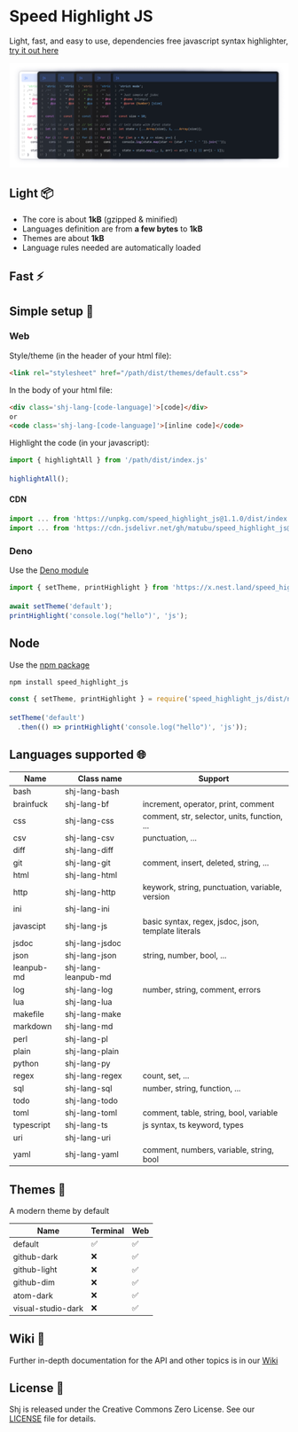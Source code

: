 # Speed Highlight JS

Light, fast, and easy to use, dependencies free javascript syntax highlighter, [try it out here](https://matubu.github.io/speed_highlight_js/examples/)

![](./assets/screenshot.png)

## Light 📦

 * The core is about **1kB** (gzipped & minified)
 * Languages definition are from **a few bytes** to **1kB**
 * Themes are about **1kB**
 * Language rules needed are automatically loaded

## Fast ⚡

## Simple setup 🚀

### Web

Style/theme (in the header of your html file):
```html
<link rel="stylesheet" href="/path/dist/themes/default.css">
```

In the body of your html file:
```html
<div class='shj-lang-[code-language]'>[code]</div>
or
<code class='shj-lang-[code-language]'>[inline code]</code>
```

Highlight the code (in your javascript):
```js
import { highlightAll } from '/path/dist/index.js'

highlightAll();
```

#### CDN

```js
import ... from 'https://unpkg.com/speed_highlight_js@1.1.0/dist/index.js'
import ... from 'https://cdn.jsdelivr.net/gh/matubu/speed_highlight_js@1.1.0/dist/index.js'
```

### Deno

Use the [Deno module](https://deno.land/x/speed_highlight_js)

```js
import { setTheme, printHighlight } from 'https://x.nest.land/speed_highlight_js/dist/term.js';

await setTheme('default');
printHighlight('console.log("hello")', 'js');
```

## Node

Use the [npm package](https://www.npmjs.com/package/speed_highlight_js)

```bash
npm install speed_highlight_js
```

```js
const { setTheme, printHighlight } = require('speed_highlight_js/dist/node/term.js');

setTheme('default')
  .then(() => printHighlight('console.log("hello")', 'js'));
```

## Languages supported 🌐

| Name       | Class name          | Support                                             |
| ---------- | ------------------- | --------------------------------------------------- |
| bash       | shj-lang-bash       |                                                     |
| brainfuck  | shj-lang-bf         | increment, operator, print, comment                 |
| css        | shj-lang-css        | comment, str, selector, units, function, ...        |
| csv        | shj-lang-csv        | punctuation, ...                                    |
| diff       | shj-lang-diff       |                                                     |
| git        | shj-lang-git        | comment, insert, deleted, string, ...               |
| html       | shj-lang-html       |                                                     |
| http       | shj-lang-http       | keywork, string, punctuation, variable, version     |
| ini        | shj-lang-ini        |                                                     |
| javascipt  | shj-lang-js         | basic syntax, regex, jsdoc, json, template literals |
| jsdoc      | shj-lang-jsdoc      |                                                     |
| json       | shj-lang-json       | string, number, bool, ...                           |
| leanpub-md | shj-lang-leanpub-md |                                                     |
| log        | shj-lang-log        | number, string, comment, errors                     |
| lua        | shj-lang-lua        |                                                     |
| makefile   | shj-lang-make       |                                                     |
| markdown   | shj-lang-md         |                                                     |
| perl       | shj-lang-pl         |                                                     |
| plain      | shj-lang-plain      |                                                     |
| python     | shj-lang-py         |                                                     |
| regex      | shj-lang-regex      | count, set, ...                                     |
| sql        | shj-lang-sql        | number, string, function, ...                       |
| todo       | shj-lang-todo       |                                                     |
| toml       | shj-lang-toml       | comment, table, string, bool, variable              |
| typescript | shj-lang-ts         | js syntax, ts keyword, types                        |
| uri        | shj-lang-uri        |                                                     |
| yaml       | shj-lang-yaml       | comment, numbers, variable, string, bool            |

## Themes 🌈

A modern theme by default

| Name                | Terminal | Web |
| ------------------- | -------- | --- |
| default             | ✅      | ✅  |
| github-dark         | ❌      | ✅  |
| github-light        | ❌      | ✅  |
| github-dim          | ❌      | ✅  |
| atom-dark           | ❌      | ✅  |
| visual-studio-dark  | ❌      | ✅  |

## Wiki 👀

Further in-depth documentation for the API and other topics is in our [Wiki](https://github.com/matubu/speed_highlight_js/wiki)

## License 📃

Shj is released under the Creative Commons Zero License. See our [LICENSE](https://github.com/matubu/speed_highlight_js/blob/main/LICENSE) file for details.
